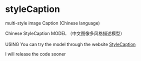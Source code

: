 # styleCaption
multi-style image Caption (Chinese language)

Chinese StyleCaption MODEL  （中文图像多风格描述模型） 
<br><br>
USING
You can try the model through the website <a href='https://larrrry1412.github.io/styleCaption/'>StyleCaption</a>

I will release the code sooner
